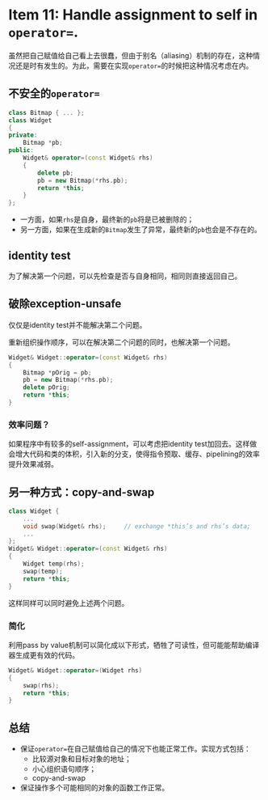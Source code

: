 # Item 11: Handle assignment to self in `operator=`.
虽然把自己赋值给自己看上去很蠢，但由于别名（aliasing）机制的存在，这种情况还是时有发生的。为此，需要在实现`operator=`的时候把这种情况考虑在内。

## 不安全的`operator=`

```cpp
class Bitmap { ... };
class Widget
{
private:
    Bitmap *pb;
public:
	Widget& operator=(const Widget& rhs)
    {
        delete pb;
        pb = new Bitmap(*rhs.pb);
        return *this;
    }
};
```

- 一方面，如果`rhs`是自身，最终新的`pb`将是已被删除的；
- 另一方面，如果在生成新的`Bitmap`发生了异常，最终新的`pb`也会是不存在的。

## identity test

为了解决第一个问题，可以先检查是否与自身相同，相同则直接返回自己。

## 破除exception-unsafe

仅仅是identity test并不能解决第二个问题。

重新组织操作顺序，可以在解决第二个问题的同时，也解决第一个问题。

```cpp
Widget& Widget::operator=(const Widget& rhs)
{
    Bitmap *pOrig = pb;
    pb = new Bitmap(*rhs.pb);
    delete pOrig;
    return *this;
}
```

### 效率问题？

如果程序中有较多的self-assignment，可以考虑把identity test加回去。这样做会增大代码和类的体积，引入新的分支，使得指令预取、缓存、pipelining的效率提升效果减弱。

## 另一种方式：copy-and-swap

```cpp
class Widget {
    ...
    void swap(Widget& rhs);		// exchange *this’s and rhs’s data;
    ...
};
Widget& Widget::operator=(const Widget& rhs)
{
    Widget temp(rhs);
    swap(temp);
    return *this;
}
```

这样同样可以同时避免上述两个问题。

### 简化

利用pass by value机制可以简化成以下形式，牺牲了可读性，但可能能帮助编译器生成更有效的代码。

```cpp
Widget& Widget::operator=(Widget rhs)
{
	swap(rhs);
    return *this;
}
```

## 总结

- 保证`operator=`在自己赋值给自己的情况下也能正常工作。实现方式包括：
  - 比较源对象和目标对象的地址；
  - 小心组织语句顺序；
  - copy-and-swap
- 保证操作多个可能相同的对象的函数工作正常。
